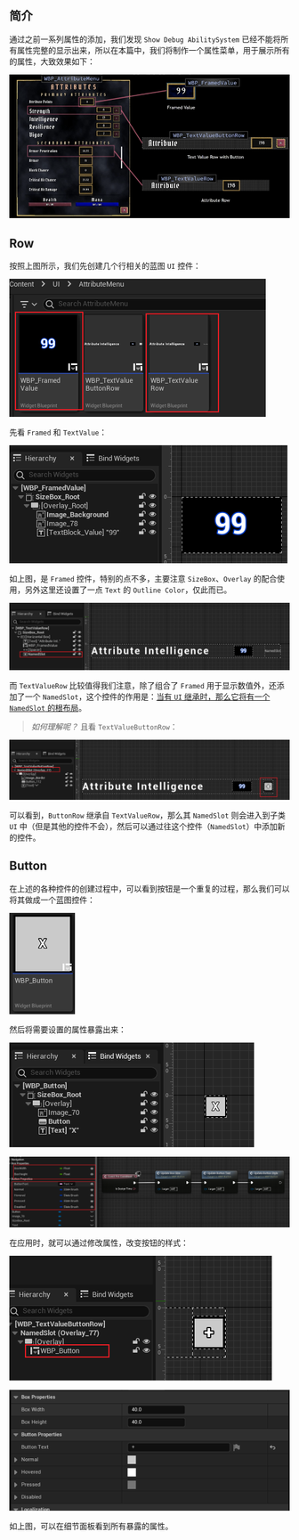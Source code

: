 ## 简介

通过之前一系列属性的添加，我们发现 `Show Debug AbilitySystem` 已经不能将所有属性完整的显示出来，所以在本篇中，我们将制作一个属性菜单，用于展示所有的属性，大致效果如下：

![1715928009816](image/1715928009816.png)

## Row

按照上图所示，我们先创建几个行相关的蓝图 `UI` 控件：

![1715931443552](image/1715931443552.png)

先看 `Framed` 和 `TextValue`：

![1715931479722](image/1715931479722.png)

如上图，是 `Framed` 控件，特别的点不多，主要注意 `SizeBox`、`Overlay` 的配合使用，另外这里还设置了一点 `Text` 的 `Outline Color`，仅此而已。

![1715931560539](image/1715931560539.png)

而 `TextValueRow` 比较值得我们注意，除了组合了 `Framed` 用于显示数值外，还添加了一个 `NamedSlot`，这个控件的作用是：<u>当有 `UI` 继承时，那么它将有一个 `NamedSlot` 的根布局</u>。

> *如何理解呢？* 且看 `TextValueButtonRow`：

![1715931709376](image/1715931709376.png)

可以看到，`ButtonRow` 继承自 `TextValueRow`，那么其 `NamedSlot` 则会进入到子类 `UI` 中（但是其他的控件不会），然后可以通过往这个控件（`NamedSlot`）中添加新的控件。

## Button

在上述的各种控件的创建过程中，可以看到按钮是一个重复的过程，那么我们可以将其做成一个蓝图控件：

![1715940602001](image/1715940602001.png)

然后将需要设置的属性暴露出来：

![1715940662265](image/1715940662265.png)

![1715940653569](image/1715940653569.png)

在应用时，就可以通过修改属性，改变按钮的样式：

![1715940712138](image/1715940712138.png)

![1715941047429](image/1715941047429.png)

如上图，可以在细节面板看到所有暴露的属性。

